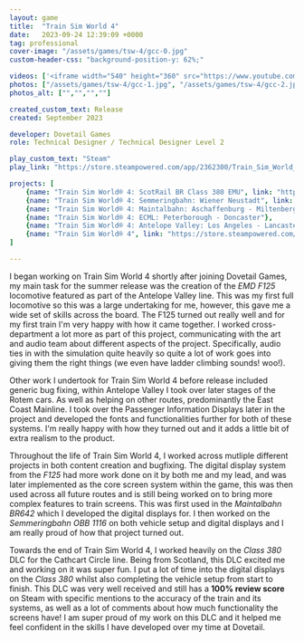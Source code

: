 ```yaml
---
layout: game
title:  "Train Sim World 4"
date:   2023-09-24 12:39:09 +0000
tag: professional
cover-image: "/assets/games/tsw-4/gcc-0.jpg"
custom-header-css: "background-position-y: 62%;"

videos: ['<iframe width="540" height="360" src="https://www.youtube.com/embed/hQ8ogNIhljg?si=K4GJrOK26ZWEqYVK" title="YouTube video player" frameborder="0" allow="accelerometer; autoplay; clipboard-write; encrypted-media; gyroscope; picture-in-picture; web-share" allowfullscreen></iframe>', '<iframe width="540" height="360" src="https://www.youtube.com/embed/Ysg0bq0Guow?si=K4GJrOK26ZWEqYVK" title="YouTube video player" frameborder="0" allow="accelerometer; autoplay; clipboard-write; encrypted-media; gyroscope; picture-in-picture; web-share" allowfullscreen></iframe>']
photos: ["/assets/games/tsw-4/gcc-1.jpg", "/assets/games/tsw-4/gcc-2.jpg", "/assets/games/tsw-4/gcc-3.jpg", "/assets/games/tsw-4/gcc-0.jpg", "/assets/games/tsw-4/sbn-1.jpg", "/assets/games/tsw-4/sbn-2.jpg", "/assets/games/tsw-4/sbn-3.jpg", "/assets/games/tsw-4/main-1.jpg", "/assets/games/tsw-4/ecml-1.jpg", "/assets/games/tsw-4/ecml-2.jpg", "/assets/games/tsw-4/alv-1.jpg", "/assets/games/tsw-4/alv-2.jpg", "/assets/games/tsw-4/alv-3.jpg"]
photos_alt: ["","","",""]

created_custom_text: Release
created: September 2023

developer: Dovetail Games
role: Technical Designer / Technical Designer Level 2

play_custom_text: "Steam"
play_link: "https://store.steampowered.com/app/2362300/Train_Sim_World_4/"

projects: [
    {name: "Train Sim World® 4: ScotRail BR Class 380 EMU", link: "https://store.steampowered.com/app/2789570/Train_Sim_World_4_ScotRail_BR_Class_380_EMU_AddOn/"},
    {name: "Train Sim World® 4: Semmeringbahn: Wiener Neustadt", link: "https://store.steampowered.com/app/2662130/Train_Sim_World_4_Semmeringbahn_Wiener_Neustadt__Murzzuschlag_Route_AddOn/"},
    {name: "Train Sim World® 4: Maintalbahn: Aschaffenburg - Miltenberg", link: "https://store.steampowered.com/app/2566220/Train_Sim_World_4_Maintalbahn_Aschaffenburg__Miltenberg_Route_AddOn/"},
    {name: "Train Sim World® 4: ECML: Peterborough - Doncaster"},
    {name: "Train Sim World® 4: Antelope Valley: Los Angeles - Lancaster"},
    {name: "Train Sim World® 4", link: "https://store.steampowered.com/app/2362300/Train_Sim_World_4/   z"}
]

---
```

I began working on Train Sim World 4 shortly after joining Dovetail Games, my main task for the summer release was the creation of the <i>EMD F125</i> locomotive featured as part of the Antelope Valley line. This was my first full locomotive so this was a large undertaking for me, however, this gave me a wide set of skills across the board. The F125 turned out really well and for my first train I'm very happy with how it came together. I worked cross-department a lot more as part of this project, communicating with the art and audio team about different aspects of the project. Specifically, audio ties in with the simulation quite heavily so quite a lot of work goes into giving them the right things (we even have ladder climbing sounds! woo!).

Other work I undertook for Train Sim World 4 before release included generic bug fixing, within Antelope Valley I took over later stages of the Rotem cars. As well as helping on other routes, predominantly the East Coast Mainline. I took over the Passenger Information Displays later in the project and developed the fonts and functionalities further for both of these systems. I'm really happy with how they turned out and it adds a little bit of extra realism to the product. 

Throughout the life of Train Sim World 4, I worked across mutliple different projects in both content creation and bugfixing. The digital display system from the *F125* had more work done on it by both me and my lead, and was later implemented as the core screen system within the game, this was then used across all future routes and is still being worked on to bring more complex features to train screens. This was first used in the *Maintalbahn BR642* which I developed the digital displays for. I then worked on the *Semmeringbahn OBB 1116* on both vehicle setup and digital displays and I am really proud of how that project turned out.

 Towards the end of Train Sim World 4, I worked heavily on the *Class 380* DLC for the Cathcart Circle line. Being from Scotland, this DLC excited me and working on it was super fun. I put a lot of time into the digital displays on the *Class 380* whilst also completing the vehicle setup from start to finish. This DLC was very well received and still has a **100% review score** on Steam with specific mentions to the accuracy of the train and its systems, as well as a lot of comments about how much functionality the screens have! I am super proud of my work on this DLC and it helped me feel confident in the skills I have developed over my time at Dovetail.
